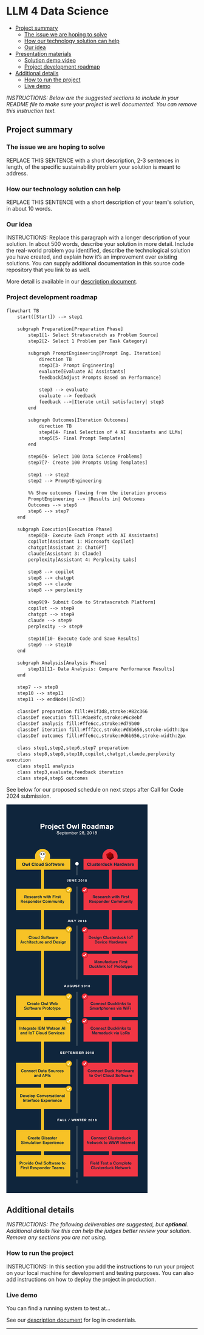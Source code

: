# LLM 4 Data Science

- [Project summary](#project-summary)
  - [The issue we are hoping to solve](#the-issue-we-are-hoping-to-solve)
  - [How our technology solution can help](#how-our-technology-solution-can-help)
  - [Our idea](#our-idea)
- [Presentation materials](#presentation-materials)
  - [Solution demo video](#solution-demo-video)
  - [Project development roadmap](#project-development-roadmap)
- [Additional details](#additional-details)
  - [How to run the project](#how-to-run-the-project)
  - [Live demo](#live-demo)

_INSTRUCTIONS: Below are the suggested sections to include in your README file to make sure your project is well documented. You can remove this instruction text._

## Project summary

### The issue we are hoping to solve

REPLACE THIS SENTENCE with a short description, 2-3 sentences in length, of the specific sustainability problem your solution is meant to address.

### How our technology solution can help

REPLACE THIS SENTENCE with a short description of your team's solution, in about 10 words.

### Our idea

INSTRUCTIONS: Replace this paragraph with a longer description of your solution. In about 500 words, describe your solution in more detail. Include the real-world problem you identified, describe the technological solution you have created, and explain how it’s an improvement over existing solutions. You can supply additional documentation in this source code repository that you link to as well.

More detail is available in our [description document](./docs/DESCRIPTION.md).


### Project development roadmap

```mermaid
flowchart TB
    start([Start]) --> step1

    subgraph Preparation[Preparation Phase]
        step1[1- Select Stratascratch as Problem Source]
        step2[2- Select 1 Problem per Task Category]
        
        subgraph PromptEngineering[Prompt Eng. Iteration]
            direction TB
            step3[3- Prompt Engineering]
            evaluate[Evaluate AI Assistants]
            feedback[Adjust Prompts Based on Performance]
            
            step3 --> evaluate
            evaluate --> feedback
            feedback -->|Iterate until satisfactory| step3
        end

        subgraph Outcomes[Iteration Outcomes]
            direction TB
            step4[4- Final Selection of 4 AI Assistants and LLMs]
            step5[5- Final Prompt Templates]
        end

        step6[6- Select 100 Data Science Problems]
        step7[7- Create 100 Prompts Using Templates]

        step1 --> step2
        step2 --> PromptEngineering
        
        %% Show outcomes flowing from the iteration process
        PromptEngineering --> |Results in| Outcomes
        Outcomes --> step6
        step6 --> step7
    end

    subgraph Execution[Execution Phase]
        step8[8- Execute Each Prompt with AI Assistants]
        copilot[Assistant 1: Microsoft Copilot]
        chatgpt[Assistant 2: ChatGPT]
        claude[Assistant 3: Claude]
        perplexity[Assistant 4: Perplexity Labs]
        
        step8 --> copilot
        step8 --> chatgpt
        step8 --> claude
        step8 --> perplexity
        
        step9[9- Submit Code to Stratascratch Platform]
        copilot --> step9
        chatgpt --> step9
        claude --> step9
        perplexity --> step9
        
        step10[10- Execute Code and Save Results]
        step9 --> step10
    end

    subgraph Analysis[Analysis Phase]
        step11[11- Data Analysis: Compare Performance Results]
    end

    step7 --> step8
    step10 --> step11
    step11 --> endNode([End])

    classDef preparation fill:#e1f3d8,stroke:#82c366
    classDef execution fill:#dae8fc,stroke:#6c8ebf
    classDef analysis fill:#ffe6cc,stroke:#d79b00
    classDef iteration fill:#fff2cc,stroke:#d6b656,stroke-width:3px
    classDef outcomes fill:#ffe6cc,stroke:#d6b656,stroke-width:2px
    
    class step1,step2,step6,step7 preparation
    class step8,step9,step10,copilot,chatgpt,claude,perplexity execution
    class step11 analysis
    class step3,evaluate,feedback iteration
    class step4,step5 outcomes
```



See below for our proposed schedule on next steps after Call for Code 2024 submission.

![Roadmap](./images/roadmap.jpg)

## Additional details

_INSTRUCTIONS: The following deliverables are suggested, but **optional**. Additional details like this can help the judges better review your solution. Remove any sections you are not using._

### How to run the project

INSTRUCTIONS: In this section you add the instructions to run your project on your local machine for development and testing purposes. You can also add instructions on how to deploy the project in production.

### Live demo

You can find a running system to test at...

See our [description document](./docs/DESCRIPTION.md) for log in credentials.

---
